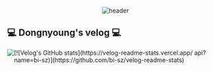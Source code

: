 <div align="center">
  
  ![header](https://capsule-render.vercel.app/api?type=rounded&color=timeGradient&text=Welcome%20to%20Dongnyoung's%20GitHub%20&animation=fadeIn&fontSize=40&fontAlignY=50&fontAlign=50&)
</div>


## 💻 Dongnyoung's velog 💻
<div style="display:flex; flex-direction:row;">
    <a href="https://velog.io/@leedo7182">
        <img src="https://img.shields.io/badge/
        Velog-20c997?style=for-the-badge&logo=Vimeo&logoColor=white"> 
    </a>
 [![Velog's GitHub stats](https://velog-readme-stats.vercel.app/
 api?name=bi-sz)](https://github.com/bi-sz/velog-readme-stats)
</div><br>
